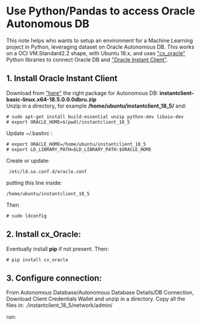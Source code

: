 # Use Python/Pandas to access Oracle Autonomous DB
This note helps who wants to setup an environment for a Machine Learning project in Python, leveraging dataset on Oracle Autonomous DB. This works on a OCI VM.Standard2.2 shape, with Ubuntu 18.x, and uses ["cx_oracle"](https://oracle.github.io/python-cx_Oracle/) Python libraries to connect Oracle DB and ["Oracle Instant Client"](https://www.oracle.com/database/technologies/instant-client.html).

## 1. Install Oracle Instant Client
Download from ["here"](https://www.oracle.com/database/technologies/instant-client/downloads.html)
the right package for Autonomous DB: **instantclient-basic-linux.x64-18.5.0.0.0dbru.zip**   
Unzip in a directory, for example **/home/ubuntu/instantclient_18_5/** and:

```
# sudo apt-get install build-essential unzip python-dev libaio-dev
# export ORACLE_HOME=$(pwd)/instantclient_18_5
```
Update ~/.bashrc :
```
# export ORACLE_HOME=/home/ubuntu/instantclient_18_5
# export LD_LIBRARY_PATH=$LD_LIBRARY_PATH:$ORACLE_HOME
```
Create or update:
```
 /etc/ld.so.conf.d/oracle.conf
```
putting this line inside:
```
/home/ubuntu/instantclient_18_5
```
Then 
```
# sudo ldconfig 
```
## 2. Install cx_Oracle:
Eventually install **pip** if not present. Then:
```
# pip install cx_oracle
```
## 3. Configure connection:
From Autonomous Database/Autonomous Database Details/DB Connection, Download Client Credentials Wallet and unzip in a directory. Copy all the files in:
./instantclient_18_5/network/admin/

run:




